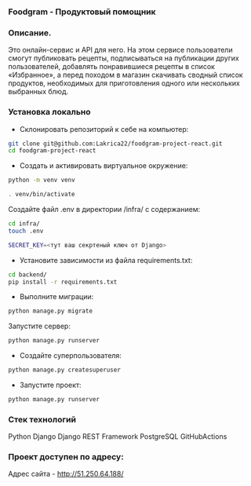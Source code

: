 ### Foodgram - Продуктовый помощник
### Описание.
Это онлайн-сервис и API для него. На этом сервисе пользователи смогут публиковать рецепты, подписываться на публикации других пользователей, добавлять понравившиеся рецепты в список «Избранное», а перед походом в магазин скачивать сводный список продуктов, необходимых для приготовления одного или нескольких выбранных блюд.

### Установка локально
- Склонировать репозиторий к себе на компьютер:
```bash
git clone git@github.com:Lakrica22/foodgram-project-react.git
cd foodgram-project-react
```
- Cоздать и активировать виртуальное окружение:
```bash
python -m venv venv
```
```bash
. venv/bin/activate
```
Cоздайте файл .env в директории /infra/ с содержанием:
```bash
cd infra/
touch .env
```
```bash
SECRET_KEY=<тут ваш секртеный ключ от Django>
```

- Установите зависимости из файла requirements.txt:
```bash
cd backend/
pip install -r requirements.txt
```
- Выполните миграции:
```bash
python manage.py migrate
```
Запустите сервер:
```bash
python manage.py runserver
```
- Создайте суперпользователя:

```bash
python manage.py createsuperuser
```

- Запустите проект:

```bash
python manage.py runserver
```

### Стек технологий
Python
Django
Django REST Framework
PostgreSQL
GitHubActions

### Проект доступен по адресу:
Адрес сайта - http://51.250.64.188/
